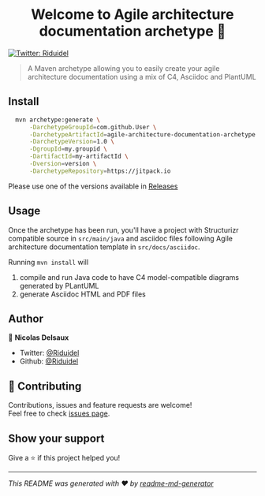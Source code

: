 <h1 align="center">Welcome to Agile architecture documentation archetype 👋</h1>
<p>
  <a href="https://twitter.com/Riduidel" target="_blank">
    <img alt="Twitter: Riduidel" src="https://img.shields.io/twitter/follow/Riduidel.svg?style=social" />
  </a>
</p>

> A Maven archetype allowing you to easily create your agile architecture documentation using a mix of C4, Asciidoc and PlantUML

## Install

```sh
  mvn archetype:generate \
      -DarchetypeGroupId=com.github.User \
      -DarchetypeArtifactId=agile-architecture-documentation-archetype \
      -DarchetypeVersion=1.0 \
      -DgroupId=my.groupid \
      -DartifactId=my-artifactId \
      -Dversion=version \
      -DarchetypeRepository=https://jitpack.io
```

Please use one of the versions available in [Releases](https://github.com/Riduidel/agile-architecture-documentation-archetype/releases)

## Usage

Once the archetype has been run, you'll have a project with Structurizr compatible source in `src/main/java`
and asciidoc files following Agile architecture documentation template in `src/docs/asciidoc`.

Running `mvn install` will 

1. compile and run Java code to have C4 model-compatible diagrams generated by PLantUML
1. generate Asciidoc HTML and PDF files

## Author

👤 **Nicolas Delsaux**

* Twitter: [@Riduidel](https://twitter.com/Riduidel)
* Github: [@Riduidel](https://github.com/Riduidel)

## 🤝 Contributing

Contributions, issues and feature requests are welcome!<br />Feel free to check [issues page](https://github.com/Riduidel/agile-architecture-documentation-archetype/issues).

## Show your support

Give a ⭐️ if this project helped you!

***
_This README was generated with ❤️ by [readme-md-generator](https://github.com/kefranabg/readme-md-generator)_